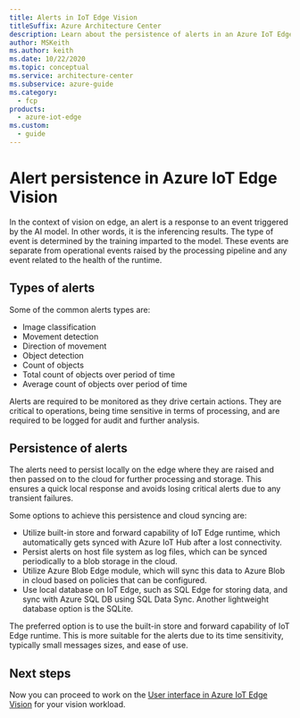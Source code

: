 ```yaml
---
title: Alerts in IoT Edge Vision
titleSuffix: Azure Architecture Center
description: Learn about the persistence of alerts in an Azure IoT Edge Vision solution. An alert is a response to an event that's triggered by the AI model.
author: MSKeith
ms.author: keith
ms.date: 10/22/2020
ms.topic: conceptual
ms.service: architecture-center
ms.subservice: azure-guide
ms.category:
  - fcp
products:
  - azure-iot-edge
ms.custom:
  - guide
---
```


# Alert persistence in Azure IoT Edge Vision

In the context of vision on edge, an alert is a response to an event triggered by the AI model. In other words, it is the inferencing results. The type of event is determined by the training imparted to the model. These events are separate from operational events raised by the processing pipeline and any event related to the health of the runtime.

## Types of alerts

Some of the common alerts types are:

* Image classification
* Movement detection
* Direction of movement
* Object detection
* Count of objects
* Total count of objects over period of time
* Average count of objects over period of time

Alerts are required to be monitored as they drive certain actions. They are critical to operations, being time sensitive in terms of processing, and are required to be logged for audit and further analysis.

## Persistence of alerts

The alerts need to persist locally on the edge where they are raised and then passed on to the cloud for further processing and storage. This ensures a quick local response and avoids losing critical alerts due to any transient failures.

Some options to achieve this persistence and cloud syncing are:

* Utilize built-in store and forward capability of IoT Edge runtime, which automatically gets synced with Azure IoT Hub after a lost connectivity.
* Persist alerts on host file system as log files, which can be synced periodically to a blob storage in the cloud.
* Utilize Azure Blob Edge module, which will sync this data to Azure Blob in cloud based on policies that can be configured.
* Use local database on IoT Edge, such as SQL Edge for storing data, and sync with Azure SQL DB using SQL Data Sync. Another lightweight database option is the SQLite.

The preferred option is to use the built-in store and forward capability of IoT Edge runtime. This is more suitable for the alerts due to its time sensitivity, typically small messages sizes, and ease of use.

## Next steps

Now you can proceed to work on the [User interface in Azure IoT Edge Vision](./user-interface.md) for your vision workload.

